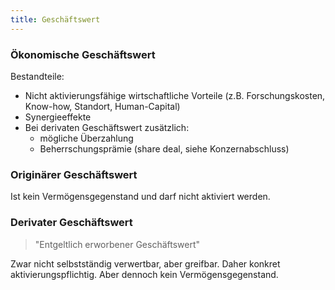 ```yaml
---
title: Geschäftswert
---
```

### Ökonomische Geschäftswert
Bestandteile:
- Nicht aktivierungsfähige wirtschaftliche Vorteile (z.B. Forschungskosten, Know-how, Standort, Human-Capital)
- Synergieeffekte
- Bei derivaten Geschäftswert zusätzlich:
  - mögliche Überzahlung
  - Beherrschungsprämie (share deal, siehe Konzernabschluss)

### Originärer Geschäftswert
Ist kein Vermögensgegenstand und darf nicht aktiviert werden.

### Derivater Geschäftswert
> "Entgeltlich erworbener Geschäftswert"

Zwar nicht selbstständig verwertbar, aber greifbar. Daher konkret aktivierungspflichtig.
Aber dennoch kein Vermögensgegenstand.
